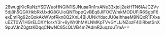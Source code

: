 28wugjKicRuNzYSDWuoHNGlN1ISJNusaRn1rxANe33xjolj2ekHTN6IAJC2Vv5dj8h5QGXHkbRkUxdG8GUloQNTbppQvBEq8JIFOCWmkMODUFjR6SgbF6exEmlRg92cQokAkWVpfRkn8Q2XnL4BlJUNkYdscJU0eIhhaeM9NQxR1FXxeuEZT0W1HGrELDXY1orxY3r+6yWr0hMKLNMKpTVvGYLIJNZozF40lRbstSnX9puVJnZ0gtzKDqqCNwNC85cQLVB4m7AdmR2uqzouTmA==